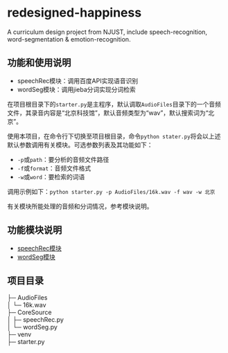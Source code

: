 # redesigned-happiness
A curriculum design project from NJUST, include speech-recognition, word-segmentation &amp; emotion-recognition.

## 功能和使用说明
- speechRec模块：调用百度API实现语音识别
- wordSeg模块：调用jieba分词实现分词检索

在项目根目录下的`starter.py`是主程序，默认调取`AudioFiles`目录下的一个音频文件，其录音内容是“北京科技馆”，默认音频类型为“wav”，默认搜索词为“北京”。

使用本项目，在命令行下切换至项目根目录，命令`python stater.py`将会以上述默认参数调用有关模块。可选参数列表及其功能如下：

- `-p`或`path`：要分析的音频文件路径
- `-f`或`format`：音频文件格式
- `-w`或`word`：要检索的词语

调用示例如下：`python starter.py -p AudioFiles/16k.wav -f wav -w 北京`

有关模块所能处理的音频和分词情况，参考模块说明。

## 功能模块说明

- [speechRec模块](https://github.com/Happy-Egg/redesigned-happiness/wiki/speechRec%E6%A8%A1%E5%9D%97)
- [wordSeg模块](https://github.com/Happy-Egg/redesigned-happiness/wiki/wordSeg%E6%A8%A1%E5%9D%97)

## 项目目录

├─ AudioFiles  
│  └─ 16k.wav  
├─ CoreSource  
│  ├─ speechRec.py  
│  └─ wordSeg.py  
├─ venv  
├─ starter.py  
